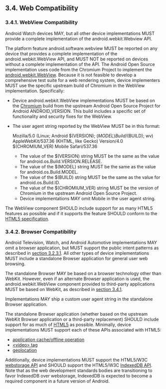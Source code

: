 ## 3.4\. Web Compatibility

### 3.4.1\. WebView Compatibility

<div class="note">
Android Watch devices MAY, but all other device implementations MUST provide a
complete implementation of the android.webkit.Webview API.
</div>

The platform feature android.software.webview MUST be reported on any device
that provides a complete implementation of the android.webkit.WebView API, and
MUST NOT be reported on devices without a complete implementation of the API.
The Android Open Source implementation uses code from the Chromium Project to
implement the
[android.webkit.WebView](http://developer.android.com/reference/android/webkit/WebView.html).
Because it is not feasible to develop a comprehensive test suite for a web
rendering system, device implementers MUST use the specific upstream build of
Chromium in the WebView implementation. Specifically:

*   Device android.webkit.WebView implementations MUST be based on the
    [Chromium](http://www.chromium.org/) build from the upstream Android Open
    Source Project for Android ANDROID_VERSION. This build includes a specific
    set of functionality and security fixes for the WebView.
*   The user agent string reported by the WebView MUST be in this format:

    Mozilla/5.0 (Linux; Android $(VERSION); $(MODEL) Build/$(BUILD); wv)
    AppleWebKit/537.36 (KHTML, like Gecko) Version/4.0 $(CHROMIUM_VER) Mobile
    Safari/537.36

    *   The value of the $(VERSION) string MUST be the same as the value for android.os.Build.VERSION.RELEASE.
    *   The value of the $(MODEL) string MUST be the same as the value for android.os.Build.MODEL.
    *   The value of the $(BUILD) string MUST be the same as the value for android.os.Build.ID.
    *   The value of the $(CHROMIUM_VER) string MUST be the version of Chromium in the upstream Android Open Source Project.
    *   Device implementations MAY omit Mobile in the user agent string.

The WebView component SHOULD include support for as many HTML5 features as
possible and if it supports the feature SHOULD conform to the 
[HTML5 specification](http://html.spec.whatwg.org/multipage/).

### 3.4.2\. Browser Compatibility

<div class="note">

Android Television, Watch, and Android Automotive implementations MAY omit a
browser application, but MUST support the public intent patterns as described in
<a href="#3_2_3_1_core_application_intents">section 3.2.3.1</a>. All other types of device
implementations MUST include a standalone Browser application for general user
web browsing.

</div>

The standalone Browser MAY be based on a browser technology other than WebKit.
However, even if an alternate Browser application is used, the
android.webkit.WebView component provided to third-party applications MUST be
based on WebKit, as described in [section 3.4.1](#3_4_1_webview_compatibility).

Implementations MAY ship a custom user agent string in the standalone Browser application.

The standalone Browser application (whether based on the upstream WebKit Browser
application or a third-party replacement) SHOULD include support for as much of
[HTML5](http://html.spec.whatwg.org/multipage/) as possible. Minimally, device
implementations MUST support each of these APIs associated with HTML5:

*   [application cache/offline operation](http://www.w3.org/html/wg/drafts/html/master/browsers.html#offline)
*   [&lt;video&gt; tag](http://www.w3.org/html/wg/drafts/html/master/semantics.html#video)
*   [geolocation](http://www.w3.org/TR/geolocation-API/)

Additionally, device implementations MUST support the HTML5/W3C
[webstorage API](http://www.w3.org/TR/webstorage/) and SHOULD support the HTML5/W3C
[IndexedDB API](http://www.w3.org/TR/IndexedDB/). Note that as the web
development standards bodies are transitioning to favor IndexedDB over
webstorage, IndexedDB is expected to become a required component in a future
version of Android.

